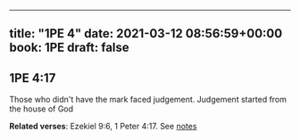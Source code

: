 
---
title: "1PE 4"
date: 2021-03-12 08:56:59+00:00
book: 1PE
draft: false
---

## 1PE 4:17

Those who didn't have the mark faced judgement. Judgement started from the house of God

**Related verses**: Ezekiel 9:6, 1 Peter 4:17. See [notes](https://my.bible.com/notes/3648066531483181316)

